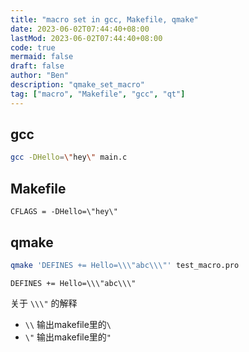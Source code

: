 ```yaml
---
title: "macro set in gcc, Makefile, qmake"
date: 2023-06-02T07:44:40+08:00
lastMod: 2023-06-02T07:44:40+08:00
code: true
mermaid: false
draft: false
author: "Ben"
description: "qmake_set_macro"
tag: ["macro", "Makefile", "gcc", "qt"]
---
```


## gcc
```sh
gcc -DHello=\"hey\" main.c
```

## Makefile
```make
CFLAGS = -DHello=\"hey\"
```

## qmake
```sh
qmake 'DEFINES += Hello=\\\"abc\\\"' test_macro.pro
```

```config
DEFINES += Hello=\\\"abc\\\"
```

关于 `\\\"` 的解释

* `\\` 输出makefile里的`\`
* `\"` 输出makefile里的`"`

